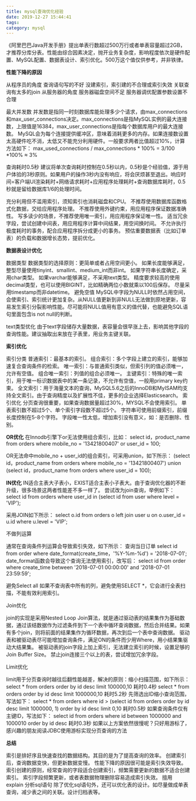 ```yaml
---
title: mysql查询优化经验
date: 2019-12-27 15:44:41
tags:
category: mysql
---
```


《阿里巴巴Java开发手册》提出单表行数超过500万行或者单表容量超过2GB，才推荐分库分表。性能由综合因素决定，抛开业务复杂度，影响程度依次是硬件配置、MySQL配置、数据表设计、索引优化。500万这个值仅供参考，并非铁律。

**性能下降的原因**

从程序员的角度
查询语句写的不好
没建索引，索引建的不合理或索引失效
关联查询有太多的join
从服务器的角度
服务器磁盘空间不足
服务器调优配置参数设置不合理


最大并发数
并发数是指同一时刻数据库能处理多少个请求，由max_connections和max_user_connections决定。max_connections是指MySQL实例的最大连接数，上限值是16384，max_user_connections是指每个数据库用户的最大连接数。
MySQL会为每个连接提供缓冲区，意味着消耗更多的内存。如果连接数设置太高硬件吃不消，太低又不能充分利用硬件。一般要求两者比值超过10%，计算方法如下：
max_used_connections / max_connections * 100% = 3/100 *100% ≈ 3%

查询耗时0.5秒
建议将单次查询耗时控制在0.5秒以内，0.5秒是个经验值，源于用户体验的3秒原则。如果用户的操作3秒内没有响应，将会厌烦甚至退出。响应时间=客户端UI渲染耗时+网络请求耗时+应用程序处理耗时+查询数据库耗时，0.5秒就是留给数据库1/6的处理时间。

充分利用但不滥用索引，须知索引也消耗磁盘和CPU。
不推荐使用数据库函数格式化数据，交给应用程序处理。
不推荐使用外键约束，用应用程序保证数据准确性。
写多读少的场景，不推荐使用唯一索引，用应用程序保证唯一性。
适当冗余字段，尝试创建中间表，用应用程序计算中间结果，用空间换时间。
不允许执行极度耗时的事务，配合应用程序拆分成更小的事务。
预估重要数据表（比如订单表）的负载和数据增长态势，提前优化。


**数据表设计优化**

数据类型
数据类型的选择原则：更简单或者占用空间更小。
如果长度能够满足，整型尽量使用tinyint、smallint、medium_int而非int。
如果字符串长度确定，采用char类型。
如果varchar能够满足，不采用text类型。
精度要求较高的使用decimal类型，也可以使用BIGINT，比如精确两位小数就乘以100后保存。
尽量采用timestamp而非datetime。
避免空值
MySQL中字段为NULL时依然占用空间，会使索引、索引统计更加复杂。从NULL值更新到非NULL无法做到原地更新，容易发生索引分裂影响性能。尽可能将NULL值用有意义的值代替，也能避免SQL语句里面包含is not null的判断。

text类型优化
由于text字段储存大量数据，表容量会很早涨上去，影响其他字段的查询性能。建议抽取出来放在子表里，用业务主键关联。

**索引优化**

索引分类
普通索引：最基本的索引。
组合索引：多个字段上建立的索引，能够加速复合查询条件的检索。
唯一索引：与普通索引类似，但索引列的值必须唯一，允许有空值。
组合唯一索引：列值的组合必须唯一。
主键索引：特殊的唯一索引，用于唯一标识数据表中的某一条记录，不允许有空值，一般用primary key约束。
全文索引：用于海量文本的查询，MySQL5.6之后的InnoDB和MyISAM均支持全文索引。由于查询精度以及扩展性不佳，更多的企业选择Elasticsearch。
索引优化
分页查询很重要，如果查询数据量超过30%，MYSQL不会使用索引。
单表索引数不超过5个、单个索引字段数不超过5个。
字符串可使用前缀索引，前缀长度控制在5-8个字符。
字段唯一性太低，增加索引没有意义，如：是否删除、性别。

**OR优化**
在Innodb引擎下or无法使用组合索引，比如：
select id，product_name from orders where mobile_no = '13421800407' or user_id = 100;

OR无法命中mobile_no + user_id的组合索引，可采用union，如下所示：
(select id，product_name from orders where mobile_no = '13421800407')
 union
(select id，product_name from orders where user_id = 100);


**IN优化**
IN适合主表大子表小，EXIST适合主表小子表大。由于查询优化器的不断升级，很多场景这两者性能差不多一样了。
尝试改为join查询，举例如下：
select id from orders where user_id in (select id from user where level = 'VIP');

采用JOIN如下所示：
select o.id from orders o left join user u on o.user_id = u.id where u.level = 'VIP';

不做列运算

通常在查询条件列运算会导致索引失效，如下所示：
查询当日订单
select id from order where date_format(create_time，'%Y-%m-%d') = '2018-07-01';
date_format函数会导致这个查询无法使用索引，改写后：
select id from order where create_time between '2018-07-01 00:00:00' and '2018-07-01 23:59:59';

避免Select all
如果不查询表中所有的列，避免使用SELECT *，它会进行全表扫描，不能有效利用索引。

Join优化

join的实现是采用Nested Loop Join算法，就是通过驱动表的结果集作为基础数据，通过该结数据作为过滤条件到下一个表中循环查询数据，然后合并结果。如果有多个join，则将前面的结果集作为循环数据，再次到后一个表中查询数据。
驱动表和被驱动表尽可能增加查询条件，满足ON的条件而少用Where，用小结果集驱动大结果集。
被驱动表的join字段上加上索引，无法建立索引的时候，设置足够的Join Buffer Size。
禁止join连接三个以上的表，尝试增加冗余字段。

Limit优化 

limit用于分页查询时越往后翻性能越差，解决的原则：缩小扫描范围，如下所示：
select * from orders order by id desc limit 100000,10 
耗时0.4秒
select * from orders order by id desc limit 1000000,10
耗时5.2秒
先筛选出ID缩小查询范围，写法如下：
select * from orders where id > (select id from orders order by id desc  limit 1000000, 1) order by id desc limit 0,10
耗时0.5秒
如果查询条件仅有主键ID，写法如下：
select id from orders where id between 1000000 and 1000010 order by id desc
耗时0.3秒
如果以上方案依然很慢呢？只好用游标了，感兴趣的朋友阅读JDBC使用游标实现分页查询的方法


**总结**

索引是排好序且快速查找的数据结构。其目的是为了提高查询的效率。
创建索引后，查询数据变快，但更新数据变慢。
性能下降的原因很可能是索引失效导致。
索引创建的原则，经常查询的字段适合创建索引，频繁需要更新的数据不适合创建索引。
索引字段频繁更新，或者表数据物理删除容易造成索引失效。
擅用 explain 分析sql语句
除了优化sql语句外，还可以优化表的设计。如尽量做成单表查询，减少表之间的关联。设计归档表等。